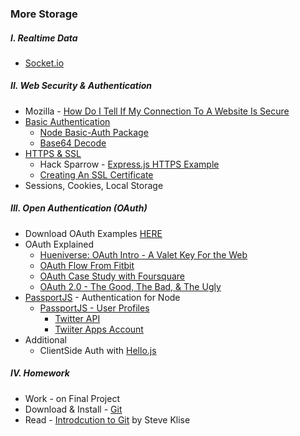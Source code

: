 ### More Storage

##### I. Realtime Data
* [Socket.io](http://socket.io/)

##### II. Web Security & Authentication 
* Mozilla - [How Do I Tell If My Connection To A Website Is Secure](https://support.mozilla.org/en-US/kb/how-do-i-tell-if-my-connection-is-secure)
* [Basic Authentication](http://en.wikipedia.org/wiki/Basic_access_authentication)
	* [Node Basic-Auth Package](https://github.com/jshttp/basic-auth)
	* [Base64 Decode](https://www.base64decode.org/)
* [HTTPS & SSL](http://searchsoftwarequality.techtarget.com/definition/HTTPS)
	* Hack Sparrow - [Express.js HTTPS Example](http://www.hacksparrow.com/express-js-https-server-client-example.html) 
	* [Creating An SSL Certificate](https://devcenter.heroku.com/articles/ssl-certificate-self#generate-private-key-and-certificate-signing-request)
*	Sessions, Cookies, Local Storage

##### III. Open Authentication (OAuth)  
* Download OAuth Examples [HERE](https://dl.dropboxusercontent.com/u/9648298/OAuth_Examples.zip)
* OAuth Explained
	* [Hueniverse: OAuth Intro - A Valet Key For the Web](http://hueniverse.com/oauth/guide/intro/)
	* [OAuth Flow From Fitbit](https://dev.fitbit.com/docs/oauth1/)
	* [OAuth Case Study with Foursquare](http://www.sitepoint.com/oauth-explained-with-foursquar/)
	* [OAuth 2.0 - The Good, The Bad, & The Ugly](http://code.tutsplus.com/tutorials/oauth-2-0-the-good-the-bad-the-ugly--net-33216)
* [PassportJS](http://passportjs.org/) - Authentication for Node
	* [PassportJS - User Profiles](http://passportjs.org/guide/profile/)
		* [Twitter API](https://dev.twitter.com/overview/documentation)
		* [Twiiter Apps Account](https://apps.twitter.com/)
* Additional
	* ClientSide Auth with [Hello.js](http://adodson.com/hello.js/)

##### IV. Homework
* Work - on Final Project
* Download & Install - [Git](http://git-scm.com/downloads)
* Read - [Introdcution to Git](http://sklise.com/2012/09/22/introduction-to-git/) by Steve Klise

